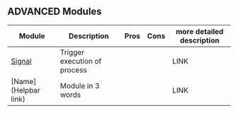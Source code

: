 ## ADVANCED Modules

| Module                                                  | Description                                        | Pros       | Cons       | more detailed description |
| ------------------------------------------------------- | -------------------------------------------------- | ---------- |----------- | ------------------------- |
| [Signal](help/processes/process/subprocesses/signal.md) | Trigger execution of process                       |            |            |           LINK           |
| [Name](Helpbar link)                                    | Module in 3 words                                  |            |            |           LINK           |


